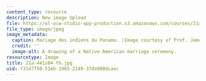 ```yaml
---
content_type: resource
description: New image Upload
file: https://ol-ocw-studio-app-production.s3.amazonaws.com/courses/21a-441-the-conquest-of-america-spring-2004/f314775051eb1905214937da980dcaec_21a-441s04-th.jpg
file_type: image/jpeg
image_metadata:
  caption: Mariage des indiens du Panama. (Image courtesy of Prof. James Howe.)
  credit: ''
  image-alt: A drawing of a Native American marriage ceremony.
resourcetype: Image
title: 21a-441s04-th.jpg
uid: f3147750-51eb-1905-2149-37da980dcaec
---
```

